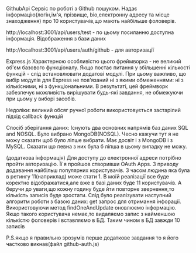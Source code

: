 GithubApi
Сервіс по роботі з Github пошуком. Надає інформацію(логін,ім'я, прізвище, bio,електронну адресу та місце знаходження) про 10 користувачів,що мають найбільше фоловерів.

http://localhost:3001/api/users/test - по цьому посиланню доступна інформація. Відображення з бази даних

http://localhost:3001/api/users/auth/github - для авторизації

Express.js Характерною особливістю цього фреймворка - не великий об'єм базового функціоналу. Якщо постає питання у збільшенні кількості функцій - слід встановлювати додатові модулі. При цьому важливо, що вибір модулів для Express не пов'язаний ні з якими обмеженнями: ні з кількісними, ні з функціональними. В результаті, цей фреймворк забезпечує можливість вирішувати будь-які завдання, не обмежуючи при цьому у виборі засобів.

Недоліки: великий обсяг ручної роботи використовується застарілий підхід callback функцій

Спосіб зберігання даних: Існують два основних напрямів баз даних SQL and NOSQL. Було вибрано MongoDB(NOSQL). Чесно кажучи тут я не можу сказати щоб було ліпше вибрати. Має досвіт і з MongoDB і з MySQL. Сказати що певна з них була б ліпша в цьому випадку не можу.

(додаткова інформація) Для доступу до електронної адреси потрібно пройти авторизацію. Її я пройшов створивши OAuth Apps. З приводу додавання найбільш популярних користувачів. З часом людина яка була в ретингу 11(наприклад) може стати 1. В моїй реалізації все буде коректно відображатися,але вже в базі даних буде 11 користувачів. А беручи до уваги,що кожну годину буде йти повторне звернення,то кількість записів буде зростати. Слід було реалізувати наступний алгоритм роботи з базою даних: get запрос для отримання інфорації. Використовуючи метод findOneAndUpdate оновлюємо інформацію. Якщо такого користувача немає,то видаляємо запис з найменшою кількістю фоловерів і вставляємо в БД. Таким чином в БД завжди 10 записів

P.S.якщо я правильно зрозумів перше додаткове завдання то я його частково викнав(файл github-auth.js)
